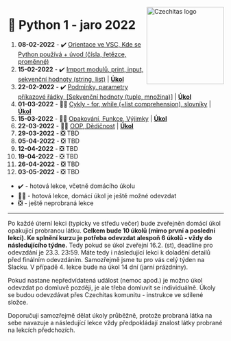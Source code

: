 <a href="https://www.czechitas.cz/"><img align="right" src="https://cdn.myshoptet.com/usr/www.shop-czechitas.cz/user/logos/logo.png" alt="Czechitas logo" width="180"/></a>

# 🐍 Python 1 - jaro 2022

1.  **08-02-2022** - ✔️ [Orientace ve VSC, Kde se Python používá + úvod (čísla, řetězce, proměnné)](lesson_1)
2.  **15-02-2022** - ✔️ [Import modulů, print, input, sekvenční hodnoty (string, list)](lesson_2) | [**Úkol**](lesson_2/homework/)
3.  **22-02-2022** - ✔️ [Podmínky, parametry příkazové řádky, [Sekvenční hodnoty (tuple, množina)]](lesson_3) | [**Úkol**](lesson_3/homework/)
4.  **01-03-2022** - 👷‍♀️ [Cykly - for, while (+list comprehension), slovníky](lesson_4) | [**Úkol**](lesson_4/homework/)
5.  **15-03-2022** - 👷‍♀️ [Opakování, Funkce, Výjimky](lesson_5) | [**Úkol**](lesson_5/homework/)
6.  **22-03-2022** - 👷‍♀️ [OOP, Dědičnost](lesson_ž) | [**Úkol**](lesson_6/homework/)
7.  **29-03-2022** - ❎ TBD
8.  **05-04-2022** - ❎ TBD
9.  **12-04-2022** - ❎ TBD
10. **19-04-2022** - ❎ TBD
11. **26-04-2022** - ❎ TBD
12. **03-05-2022** - ❎ TBD

- ✔️ - hotová lekce, včetně domácího úkolu
- 👷‍♀️ - hotová lekce, domácí úkol je ještě možné odevzdat
- ❎ - ještě neprobraná lekce
---

Po každé úterní lekci (typicky ve středu večer) bude zveřejněn domácí úkol opakující probranou látku. **Celkem bude 10 úkolů (mimo první a poslední lekci). Ke splnění kurzu je potřeba odevzdat alespoň 6 úkolů - vždy do následujícího týdne.** Tedy pokud se úkol zveřejní 16.2. (st), deadline pro odevzdání je 23.3. 23:59. Máte tedy i následující lekci k doladění detailů před finálním odevzdáním. Samozřejmě jsme tu pro vás celý týden na Slacku. V případě 4. lekce bude na úkol 14 dní (jarní prázdniny).

Pokud nastane nepředvídatená událost (nemoc apod.) je možno úkol odevzdat po domluvě později, je ale třeba domluvit se individuálně. Úkoly se budou odevzdávat přes Czechitas komunitu - instrukce ve sdílené složce.

Doporučuji samozřejmě dělat úkoly průběžně, protože probraná látka na sebe navazuje a následující lekce vždy předpokládají znalost látky probrané na lekcích předchozích.
